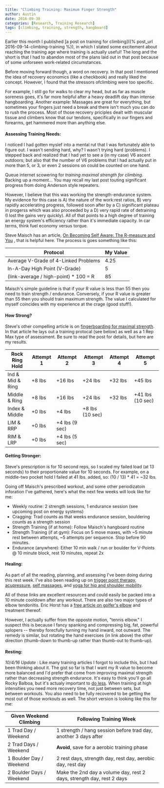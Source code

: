 ```yaml
---
title: "Climbing Training: Maximum Finger Strength"
author: Austin
date: 2016-09-30
categories: [Research, Training Research]
tags: [climbing, training, strength, hangboard]
---
```


Earlier this month I published [a post on training for climbing]({% post_url 2016-09-14-climbing-training %}), in which I stated some 
excitement about reaching the training age where training is actually useful!  The long and the short is that I had to abandon most of the 
plans laid out in that post because of some unforseen work-related circumstances.  

Before moving forward though, a word on recovery.  In that post I  mentioned the idea of recovery economics (like a checkbook) and really 
liked the concept.  However, I found that the stressors ofclimbing were too specific.

For example, I still go for walks to clear my head, but 
as far as muscle soreness goes, it's far more helpful after a heavy deadlift day than intense hangboarding.  Another example:  Massages are
great for everything, but sometimes your fingers just need a break and there isn't much you can do to rush the process.  Most of those recovery
priciples dealt with muscular tissue and climbers know that our tendons, specifically in our fingers and forearms, get hammered more than
anything else.

#### Assessing Training Needs:

I noticed I had gotten myslef into a mental rut that I was fortunately able to figure out.  I wasn't sending hard, why?  I wasn't trying hard 
(problems).  I stepped back and realized that I had yet to see a (in my case) V6 ascent outdoors; but also that the number of V6 problems that 
I had actually put in more than 5, or 3, or even 2 sessions on could be counted on one hand.

Queue internet scowering for *training maximal strength for climbing*.  Backing up a moment... You may recall my last post touting significant 
progress from doing Anderson style repeaters.

However, I believe that this was working the strength-endurance system.  My evidence for this 
case is A) the nature of the work:rest ratios, B) very rapidly accelerating progress, followed soon after by a C) significant plateau in 
progerss which was also proceeded by a D) very rapid rate of detraining (I lost the gains very quickly).  All of that points to a high degree 
of training an energy system's efficiency rather than it's immediate capacity.  In car terms, think fuel economy versus torque.

Steve Maisch has an article, [On Becoming Self Aware: The R-measure and You](http://www.stevemaischtraining.com/on-becoming-self-aware-the-r-measure-and-you.html)
, that is helpful here.  The process is goes something like this:

| Protocol                               | My Value | 
| -------------------------------------- | -------- |
| Average V-Grade of 4-Linked Problems   | 4.25     |
| In-A-Day High Point (V-Grade)          | 5        |
| (link-average / high-point) * 100 = R | 85       |

Maisch's simple guideline is that if your R value is less than 55 then you need to train strength / endurance.  Conversely, if your R value is
greater than 55 then you should train maximum strength.  The value I calculated for myself coincides with my experience at the crage (good stuff!).

#### How Strong?

Steve's other compelling article is on [fingerboarding for maximal strength](http://www.stevemaischtraining.com/fingerboarding-for-maximum-strength.html).
In that article he lays out a training protocal (see below) as well as a 1 Rep Max type of assessment.  Be sure to read the post for details, but
here are my results.

| Rock Ring Hold | Attempt 1 | Attempt 2 | Attempt 3 | Attempt 4 | Attempt 5 |
| -------------- | ----------| --------- | --------- | --------- | --------- |
| Ind & Mid & Ring | +8 lbs  | +16 lbs   | +24 lbs   | +32 lbs   | +45 lbs   |
| Middle & Ring  | +8 lbs    | +16 lbs   | +24 lbs   | +32 lbs   | +41 lbs (10 sec) |
| Index & Middle | +0 lbs    | +4 lbs    | +8 lbs (10 sec) |     |           |
| LIM & RRP      | +0 lbs    | +4 lbs (9 sec) |      |           |           |
| RIM & LRP      | +0 lbs    | +4 lbs (5 sec) |      |           |           |

#### Getting Stronger:

Steve's prescription is for 10 second reps, so I scaled my failed load (at 13 seconds) to their proportionate value for 10 seconds.  For example,
on a middle-two pocket hold I failed at 41 lbs. added, so: (10 / 13) * 41 = ~32  lbs.

Going off Maisch's prescribed workout, and some other periodizatoin inforation I've gathered, here's what the next few weeks will look like for me:

- Weekly routine: 2 strength sessions, 1 endurance session (see upcoming post on energy systems)
- Cragging:  Trad counts as that weeks endurance session, bouldering counts as a strength session
- Strength Training (if at home): Follow Maisch's hangboard routine
- Strength Training (if at gym): Focus on 5 move maxes, with ~5 minute rest between attempts, ~5 attempts per sequence.  Stop before 90 minutes.
- Endurance (anywhere): Either 10 min walk / run or boulder for V-Points @ 10 minute block, rest 10 minutes, repeat 2x

#### Healing:

As part of all the reading, planning, and assessing I've been doing during this rest week.  I've also been reading up on [trigger point therapy](https://www.painscience.com/tutorials/trigger-points.php),
 [acupressure](https://en.wikipedia.org/wiki/Acupressure), [self massages](http://www.climbing.com/skills/recover-faster-how-to-perform-a-healing-self-massage/),
 and [yoga for hip and shoulder mobility](https://breakingmuscle.com/video/7-minute-hip-and-shoulder-opening-yoga-flow-video).
 
All of those links are excellent resources and could easily be packed into a 10 minute cooldown after any workout.  There are also two major types
of elbow tendonitis.  Eric Horst has a [free article on golfer's elbow](http://nicros.com/training/treating-climbers-elbow-medial-epicondylitis/)
and treatment thereof.  

However, I actually suffer from the opposte motion, "tennis elbow."  I suspect this is because I fancy spanking and compressing
big, fat, powerful splopers -- thereby forecfully turning my hand inward, not outward.  The remedy is similar, but rotating the hand exercises (in link above)
the other direction (thumb-down to thumb-up rather than thumb-out to thumb-up).

#### Resting:

*10/4/16 Update* : Like many training articles I forgot to include this, but I had been thinking about it.  The gist so far is that I want my R value to become
more balanced and I'd prefer that come from improving maximal strength rather than decreasing strength endurance.  It's easy to think you'll go all Rocky Balboa,
 but it's actualy important to [do less](http://www.climbstrong.com/articles/20160427_1).  When training at high intensities you need more recovery time, not
just between sets, but between workouts.  You also need to be fully recovered to be getting the most out of those workouts as well.  The short version is looking
like this for me:

| Given Weekend Climbing   | Following Training Week |
| ------------------------ | ----------------------- |
| 1 Trad Day / Weekend     | 1 strength / hang session before trad day, another 3 days after |
| 2 Trad Days / Weekend    | **Avoid**, save for a aerobic training phase |
| 1 Boulder Day / Weekend  | 2 rest days, strength day, rest day, aerobic day, rest day |
| 2 Boulder Days / Weekend | Make the 2nd day a volume day, rest 2 days, strength day, rest 2 days |
